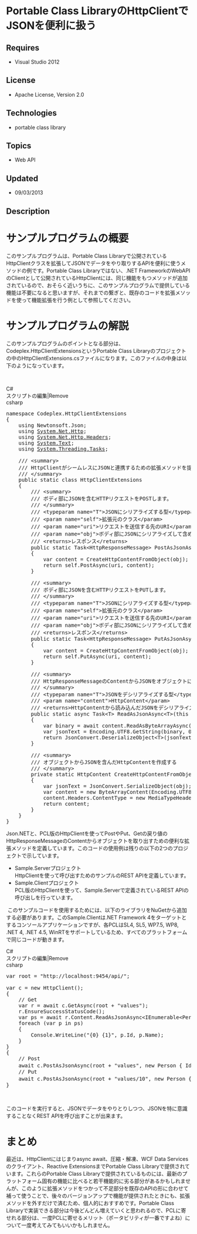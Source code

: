 # Portable Class LibraryのHttpClientでJSONを便利に扱う
## Requires
- Visual Studio 2012
## License
- Apache License, Version 2.0
## Technologies
- portable class library
## Topics
- Web API
## Updated
- 09/03/2013
## Description

<h1>サンプルプログラムの概要</h1>
<p>このサンプルプログラムは、Portable Class Libraryで公開されているHttpClientクラスを拡張してJSONでデータをやり取りするAPIを便利に使うメソッドの例です。Portable Class Libraryではない、.NET FrameworkのWebAPIのClientとして公開されているHttpClientには、同じ機能をもつメソッドが追加されているので、おそらく近いうちに、このサンプルプログラムで提供している機能は不要になると思いますが、それまでの繋ぎと、既存のコードを拡張メソッドを使って機能拡張を行う例として参照してください。</p>
<h1>サンプルプログラムの解説</h1>
<p>このサンプルプログラムのポイントとなる部分は、Codeplex.HttpClientExtensionsというPortable Class Libraryのプロジェクトの中のHttpClientExtensions.csファイルになります。このファイルの中身は以下のようになっています。</p>
<p>&nbsp;</p>
<div class="scriptcode">
<div class="pluginEditHolder" pluginCommand="mceScriptCode">
<div class="title"><span>C#</span></div>
<div class="pluginLinkHolder"><span class="pluginEditHolderLink">スクリプトの編集</span>|<span class="pluginRemoveHolderLink">Remove</span></div>
<span class="hidden">csharp</span>

<div class="preview">
<pre class="csharp"><span class="cs__keyword">namespace</span>&nbsp;Codeplex.HttpClientExtensions&nbsp;
{&nbsp;
&nbsp;&nbsp;&nbsp;&nbsp;<span class="cs__keyword">using</span>&nbsp;Newtonsoft.Json;&nbsp;
&nbsp;&nbsp;&nbsp;&nbsp;<span class="cs__keyword">using</span>&nbsp;<a class="libraryLink" href="http://msdn.microsoft.com/ja-JP/library/System.Net.Http.aspx" target="_blank" title="Auto generated link to System.Net.Http">System.Net.Http</a>;&nbsp;
&nbsp;&nbsp;&nbsp;&nbsp;<span class="cs__keyword">using</span>&nbsp;<a class="libraryLink" href="http://msdn.microsoft.com/ja-JP/library/System.Net.Http.Headers.aspx" target="_blank" title="Auto generated link to System.Net.Http.Headers">System.Net.Http.Headers</a>;&nbsp;
&nbsp;&nbsp;&nbsp;&nbsp;<span class="cs__keyword">using</span>&nbsp;<a class="libraryLink" href="http://msdn.microsoft.com/ja-JP/library/System.Text.aspx" target="_blank" title="Auto generated link to System.Text">System.Text</a>;&nbsp;
&nbsp;&nbsp;&nbsp;&nbsp;<span class="cs__keyword">using</span>&nbsp;<a class="libraryLink" href="http://msdn.microsoft.com/ja-JP/library/System.Threading.Tasks.aspx" target="_blank" title="Auto generated link to System.Threading.Tasks">System.Threading.Tasks</a>;&nbsp;
&nbsp;
&nbsp;&nbsp;&nbsp;&nbsp;<span class="cs__com">///&nbsp;&lt;summary&gt;</span>&nbsp;
&nbsp;&nbsp;&nbsp;&nbsp;<span class="cs__com">///&nbsp;HttpClientがシームレスにJSONと連携するための拡張メソッドを提供します。</span>&nbsp;
&nbsp;&nbsp;&nbsp;&nbsp;<span class="cs__com">///&nbsp;&lt;/summary&gt;</span>&nbsp;
&nbsp;&nbsp;&nbsp;&nbsp;<span class="cs__keyword">public</span>&nbsp;<span class="cs__keyword">static</span>&nbsp;<span class="cs__keyword">class</span>&nbsp;HttpClientExtensions&nbsp;
&nbsp;&nbsp;&nbsp;&nbsp;{&nbsp;
&nbsp;&nbsp;&nbsp;&nbsp;&nbsp;&nbsp;&nbsp;&nbsp;<span class="cs__com">///&nbsp;&lt;summary&gt;</span>&nbsp;
&nbsp;&nbsp;&nbsp;&nbsp;&nbsp;&nbsp;&nbsp;&nbsp;<span class="cs__com">///&nbsp;ボディ部にJSONを含むHTTPリクエストをPOSTします。</span>&nbsp;
&nbsp;&nbsp;&nbsp;&nbsp;&nbsp;&nbsp;&nbsp;&nbsp;<span class="cs__com">///&nbsp;&lt;/summary&gt;</span>&nbsp;
&nbsp;&nbsp;&nbsp;&nbsp;&nbsp;&nbsp;&nbsp;&nbsp;<span class="cs__com">///&nbsp;&lt;typeparam&nbsp;name=&quot;T&quot;&gt;JSONにシリアライズする型&lt;/typeparam&gt;</span>&nbsp;
&nbsp;&nbsp;&nbsp;&nbsp;&nbsp;&nbsp;&nbsp;&nbsp;<span class="cs__com">///&nbsp;&lt;param&nbsp;name=&quot;self&quot;&gt;拡張元のクラス&lt;/param&gt;</span>&nbsp;
&nbsp;&nbsp;&nbsp;&nbsp;&nbsp;&nbsp;&nbsp;&nbsp;<span class="cs__com">///&nbsp;&lt;param&nbsp;name=&quot;uri&quot;&gt;リクエストを送信する先のURI&lt;/param&gt;</span>&nbsp;
&nbsp;&nbsp;&nbsp;&nbsp;&nbsp;&nbsp;&nbsp;&nbsp;<span class="cs__com">///&nbsp;&lt;param&nbsp;name=&quot;obj&quot;&gt;ボディ部にJSONにシリアライズして含めるオブジェクト&lt;/param&gt;</span>&nbsp;
&nbsp;&nbsp;&nbsp;&nbsp;&nbsp;&nbsp;&nbsp;&nbsp;<span class="cs__com">///&nbsp;&lt;returns&gt;レスポンス&lt;/returns&gt;</span>&nbsp;
&nbsp;&nbsp;&nbsp;&nbsp;&nbsp;&nbsp;&nbsp;&nbsp;<span class="cs__keyword">public</span>&nbsp;<span class="cs__keyword">static</span>&nbsp;Task&lt;HttpResponseMessage&gt;&nbsp;PostAsJsonAsync&lt;T&gt;(<span class="cs__keyword">this</span>&nbsp;HttpClient&nbsp;self,&nbsp;<span class="cs__keyword">string</span>&nbsp;uri,&nbsp;T&nbsp;obj)&nbsp;
&nbsp;&nbsp;&nbsp;&nbsp;&nbsp;&nbsp;&nbsp;&nbsp;{&nbsp;
&nbsp;&nbsp;&nbsp;&nbsp;&nbsp;&nbsp;&nbsp;&nbsp;&nbsp;&nbsp;&nbsp;&nbsp;var&nbsp;content&nbsp;=&nbsp;CreateHttpContentFromObject(obj);&nbsp;
&nbsp;&nbsp;&nbsp;&nbsp;&nbsp;&nbsp;&nbsp;&nbsp;&nbsp;&nbsp;&nbsp;&nbsp;<span class="cs__keyword">return</span>&nbsp;self.PostAsync(uri,&nbsp;content);&nbsp;
&nbsp;&nbsp;&nbsp;&nbsp;&nbsp;&nbsp;&nbsp;&nbsp;}&nbsp;
&nbsp;
&nbsp;&nbsp;&nbsp;&nbsp;&nbsp;&nbsp;&nbsp;&nbsp;<span class="cs__com">///&nbsp;&lt;summary&gt;</span>&nbsp;
&nbsp;&nbsp;&nbsp;&nbsp;&nbsp;&nbsp;&nbsp;&nbsp;<span class="cs__com">///&nbsp;ボディ部にJSONを含むHTTPリクエストをPUTします。</span>&nbsp;
&nbsp;&nbsp;&nbsp;&nbsp;&nbsp;&nbsp;&nbsp;&nbsp;<span class="cs__com">///&nbsp;&lt;/summary&gt;</span>&nbsp;
&nbsp;&nbsp;&nbsp;&nbsp;&nbsp;&nbsp;&nbsp;&nbsp;<span class="cs__com">///&nbsp;&lt;typeparam&nbsp;name=&quot;T&quot;&gt;JSONにシリアライズする型&lt;/typeparam&gt;</span>&nbsp;
&nbsp;&nbsp;&nbsp;&nbsp;&nbsp;&nbsp;&nbsp;&nbsp;<span class="cs__com">///&nbsp;&lt;param&nbsp;name=&quot;self&quot;&gt;拡張元のクラス&lt;/param&gt;</span>&nbsp;
&nbsp;&nbsp;&nbsp;&nbsp;&nbsp;&nbsp;&nbsp;&nbsp;<span class="cs__com">///&nbsp;&lt;param&nbsp;name=&quot;uri&quot;&gt;リクエストを送信する先のURI&lt;/param&gt;</span>&nbsp;
&nbsp;&nbsp;&nbsp;&nbsp;&nbsp;&nbsp;&nbsp;&nbsp;<span class="cs__com">///&nbsp;&lt;param&nbsp;name=&quot;obj&quot;&gt;ボディ部にJSONにシリアライズして含めるオブジェクト&lt;/param&gt;</span>&nbsp;
&nbsp;&nbsp;&nbsp;&nbsp;&nbsp;&nbsp;&nbsp;&nbsp;<span class="cs__com">///&nbsp;&lt;returns&gt;レスポンス&lt;/returns&gt;</span>&nbsp;
&nbsp;&nbsp;&nbsp;&nbsp;&nbsp;&nbsp;&nbsp;&nbsp;<span class="cs__keyword">public</span>&nbsp;<span class="cs__keyword">static</span>&nbsp;Task&lt;HttpResponseMessage&gt;&nbsp;PutAsJsonAsync&lt;T&gt;(<span class="cs__keyword">this</span>&nbsp;HttpClient&nbsp;self,&nbsp;<span class="cs__keyword">string</span>&nbsp;uri,&nbsp;T&nbsp;obj)&nbsp;
&nbsp;&nbsp;&nbsp;&nbsp;&nbsp;&nbsp;&nbsp;&nbsp;{&nbsp;
&nbsp;&nbsp;&nbsp;&nbsp;&nbsp;&nbsp;&nbsp;&nbsp;&nbsp;&nbsp;&nbsp;&nbsp;var&nbsp;content&nbsp;=&nbsp;CreateHttpContentFromObject(obj);&nbsp;
&nbsp;&nbsp;&nbsp;&nbsp;&nbsp;&nbsp;&nbsp;&nbsp;&nbsp;&nbsp;&nbsp;&nbsp;<span class="cs__keyword">return</span>&nbsp;self.PutAsync(uri,&nbsp;content);&nbsp;
&nbsp;&nbsp;&nbsp;&nbsp;&nbsp;&nbsp;&nbsp;&nbsp;}&nbsp;
&nbsp;
&nbsp;&nbsp;&nbsp;&nbsp;&nbsp;&nbsp;&nbsp;&nbsp;<span class="cs__com">///&nbsp;&lt;summary&gt;</span>&nbsp;
&nbsp;&nbsp;&nbsp;&nbsp;&nbsp;&nbsp;&nbsp;&nbsp;<span class="cs__com">///&nbsp;HttpResponseMessageのContentからJSONをオブジェクトにデシリアライズするメソッド</span>&nbsp;
&nbsp;&nbsp;&nbsp;&nbsp;&nbsp;&nbsp;&nbsp;&nbsp;<span class="cs__com">///&nbsp;&lt;/summary&gt;</span>&nbsp;
&nbsp;&nbsp;&nbsp;&nbsp;&nbsp;&nbsp;&nbsp;&nbsp;<span class="cs__com">///&nbsp;&lt;typeparam&nbsp;name=&quot;T&quot;&gt;JSONをデシリアライズする型&lt;/typeparam&gt;</span>&nbsp;
&nbsp;&nbsp;&nbsp;&nbsp;&nbsp;&nbsp;&nbsp;&nbsp;<span class="cs__com">///&nbsp;&lt;param&nbsp;name=&quot;content&quot;&gt;HttpContent&lt;/param&gt;</span>&nbsp;
&nbsp;&nbsp;&nbsp;&nbsp;&nbsp;&nbsp;&nbsp;&nbsp;<span class="cs__com">///&nbsp;&lt;returns&gt;HttpContentから読み込んだJSONをデシリアライズした結果のオブジェクト&lt;/returns&gt;</span>&nbsp;
&nbsp;&nbsp;&nbsp;&nbsp;&nbsp;&nbsp;&nbsp;&nbsp;<span class="cs__keyword">public</span>&nbsp;<span class="cs__keyword">static</span>&nbsp;async&nbsp;Task&lt;T&gt;&nbsp;ReadAsJsonAsync&lt;T&gt;(<span class="cs__keyword">this</span>&nbsp;HttpContent&nbsp;content)&nbsp;
&nbsp;&nbsp;&nbsp;&nbsp;&nbsp;&nbsp;&nbsp;&nbsp;{&nbsp;
&nbsp;&nbsp;&nbsp;&nbsp;&nbsp;&nbsp;&nbsp;&nbsp;&nbsp;&nbsp;&nbsp;&nbsp;var&nbsp;binary&nbsp;=&nbsp;await&nbsp;content.ReadAsByteArrayAsync();&nbsp;
&nbsp;&nbsp;&nbsp;&nbsp;&nbsp;&nbsp;&nbsp;&nbsp;&nbsp;&nbsp;&nbsp;&nbsp;var&nbsp;jsonText&nbsp;=&nbsp;Encoding.UTF8.GetString(binary,&nbsp;<span class="cs__number">0</span>,&nbsp;binary.Length);&nbsp;
&nbsp;&nbsp;&nbsp;&nbsp;&nbsp;&nbsp;&nbsp;&nbsp;&nbsp;&nbsp;&nbsp;&nbsp;<span class="cs__keyword">return</span>&nbsp;JsonConvert.DeserializeObject&lt;T&gt;(jsonText);&nbsp;
&nbsp;&nbsp;&nbsp;&nbsp;&nbsp;&nbsp;&nbsp;&nbsp;}&nbsp;
&nbsp;
&nbsp;&nbsp;&nbsp;&nbsp;&nbsp;&nbsp;&nbsp;&nbsp;<span class="cs__com">///&nbsp;&lt;summary&gt;</span>&nbsp;
&nbsp;&nbsp;&nbsp;&nbsp;&nbsp;&nbsp;&nbsp;&nbsp;<span class="cs__com">///&nbsp;オブジェクトからJSONを含んだHttpContentを作成する</span>&nbsp;
&nbsp;&nbsp;&nbsp;&nbsp;&nbsp;&nbsp;&nbsp;&nbsp;<span class="cs__com">///&nbsp;&lt;/summary&gt;</span>&nbsp;
&nbsp;&nbsp;&nbsp;&nbsp;&nbsp;&nbsp;&nbsp;&nbsp;<span class="cs__keyword">private</span>&nbsp;<span class="cs__keyword">static</span>&nbsp;HttpContent&nbsp;CreateHttpContentFromObject(<span class="cs__keyword">object</span>&nbsp;obj)&nbsp;
&nbsp;&nbsp;&nbsp;&nbsp;&nbsp;&nbsp;&nbsp;&nbsp;{&nbsp;
&nbsp;&nbsp;&nbsp;&nbsp;&nbsp;&nbsp;&nbsp;&nbsp;&nbsp;&nbsp;&nbsp;&nbsp;var&nbsp;jsonText&nbsp;=&nbsp;JsonConvert.SerializeObject(obj);&nbsp;
&nbsp;&nbsp;&nbsp;&nbsp;&nbsp;&nbsp;&nbsp;&nbsp;&nbsp;&nbsp;&nbsp;&nbsp;var&nbsp;content&nbsp;=&nbsp;<span class="cs__keyword">new</span>&nbsp;ByteArrayContent(Encoding.UTF8.GetBytes(jsonText));&nbsp;
&nbsp;&nbsp;&nbsp;&nbsp;&nbsp;&nbsp;&nbsp;&nbsp;&nbsp;&nbsp;&nbsp;&nbsp;content.Headers.ContentType&nbsp;=&nbsp;<span class="cs__keyword">new</span>&nbsp;MediaTypeHeaderValue(<span class="cs__string">&quot;application/json&quot;</span>);&nbsp;
&nbsp;&nbsp;&nbsp;&nbsp;&nbsp;&nbsp;&nbsp;&nbsp;&nbsp;&nbsp;&nbsp;&nbsp;<span class="cs__keyword">return</span>&nbsp;content;&nbsp;
&nbsp;&nbsp;&nbsp;&nbsp;&nbsp;&nbsp;&nbsp;&nbsp;}&nbsp;
&nbsp;&nbsp;&nbsp;&nbsp;}&nbsp;
}&nbsp;
</pre>
</div>
</div>
</div>
<div class="endscriptcode"></div>
<p>Json.NETと、PCL版のHttpClientを使ってPostやPut、Getの戻り値のHttpResponseMessageのContentからオブジェクトを取り出すための便利な拡張メソッドを定義しています。このコードの使用例は残りの以下の2つのプロジェクトで示しています。</p>
<ul>
<li>Sample.Serverプロジェクト<br>
HttpClientを使って呼び出すためのサンプルのREST APIを定義しています。 </li><li>Sample.Clientプロジェクト&nbsp;<br>
PCL版のHttpClientを使って、Sample.Serverで定義されているREST APIの呼び出しを行っています。 </li></ul>
<p>&nbsp;このサンプルコードを使用するためには、以下のライブラリをNuGetから追加する必要があります。このSample.Clientは.NET Framework 4をターゲットとするコンソールアプリケーションですが、各PCLはSL4, SL5, WP7.5, WP8, .NET 4, .NET 4.5, WinRTをサポートしているため、すべてのプラットフォームで同じコードが動きます。</p>
<p></p>
<div class="scriptcode">
<div class="pluginEditHolder" pluginCommand="mceScriptCode">
<div class="title"><span>C#</span></div>
<div class="pluginLinkHolder"><span class="pluginEditHolderLink">スクリプトの編集</span>|<span class="pluginRemoveHolderLink">Remove</span></div>
<span class="hidden">csharp</span>

<div class="preview">
<pre class="csharp">var&nbsp;root&nbsp;=&nbsp;<span class="cs__string">&quot;http://localhost:9454/api/&quot;</span>;&nbsp;
&nbsp;
var&nbsp;c&nbsp;=&nbsp;<span class="cs__keyword">new</span>&nbsp;HttpClient();&nbsp;
{&nbsp;
&nbsp;&nbsp;&nbsp;&nbsp;<span class="cs__com">//&nbsp;Get</span>&nbsp;
&nbsp;&nbsp;&nbsp;&nbsp;var&nbsp;r&nbsp;=&nbsp;await&nbsp;c.GetAsync(root&nbsp;&#43;&nbsp;<span class="cs__string">&quot;values&quot;</span>);&nbsp;
&nbsp;&nbsp;&nbsp;&nbsp;r.EnsureSuccessStatusCode();&nbsp;
&nbsp;&nbsp;&nbsp;&nbsp;var&nbsp;ps&nbsp;=&nbsp;await&nbsp;r.Content.ReadAsJsonAsync&lt;IEnumerable&lt;Person&gt;&gt;();&nbsp;
&nbsp;&nbsp;&nbsp;&nbsp;<span class="cs__keyword">foreach</span>&nbsp;(var&nbsp;p&nbsp;<span class="cs__keyword">in</span>&nbsp;ps)&nbsp;
&nbsp;&nbsp;&nbsp;&nbsp;{&nbsp;
&nbsp;&nbsp;&nbsp;&nbsp;&nbsp;&nbsp;&nbsp;&nbsp;Console.WriteLine(<span class="cs__string">&quot;{0}&nbsp;{1}&quot;</span>,&nbsp;p.Id,&nbsp;p.Name);&nbsp;
&nbsp;&nbsp;&nbsp;&nbsp;}&nbsp;
}&nbsp;
{&nbsp;
&nbsp;&nbsp;&nbsp;&nbsp;<span class="cs__com">//&nbsp;Post</span>&nbsp;
&nbsp;&nbsp;&nbsp;&nbsp;await&nbsp;c.PostAsJsonAsync(root&nbsp;&#43;&nbsp;<span class="cs__string">&quot;values&quot;</span>,&nbsp;<span class="cs__keyword">new</span>&nbsp;Person&nbsp;{&nbsp;Id&nbsp;=&nbsp;-<span class="cs__number">1</span>,&nbsp;Name&nbsp;=&nbsp;<span class="cs__string">&quot;くらいあんとたろう&quot;</span>&nbsp;});&nbsp;
&nbsp;&nbsp;&nbsp;&nbsp;<span class="cs__com">//&nbsp;Put</span>&nbsp;
&nbsp;&nbsp;&nbsp;&nbsp;await&nbsp;c.PostAsJsonAsync(root&nbsp;&#43;&nbsp;<span class="cs__string">&quot;values/10&quot;</span>,&nbsp;<span class="cs__keyword">new</span>&nbsp;Person&nbsp;{&nbsp;Id&nbsp;=&nbsp;<span class="cs__number">10</span>,&nbsp;Name&nbsp;=&nbsp;<span class="cs__string">&quot;くらいあんとたろう&quot;</span>&nbsp;});&nbsp;
}&nbsp;
</pre>
</div>
</div>
</div>
<div class="endscriptcode">&nbsp;</div>
<p></p>
<p>このコードを実行すると、JSONでデータをやりとりしつつ、JSONを特に意識することなくREST APIを呼び出すことが出来ます。</p>
<h1>まとめ</h1>
<p>最近は、HttpClientにはじまりasync await、圧縮・解凍、WCF Data Servicesのクライアント、Reactive ExtensionsまでPortable Class Libraryで提供されています。これらのPortable Class Libraryで提供されているものには、最新のプラットフォーム固有の機能に比べると若干機能的に劣る部分があるかもしれませんが、このように拡張メソッドをつかって不足部分を既存のAPIの形に合わせて補って使うことで、後々のバージョンアップで機能が提供されたときにも、拡張メソッドを外すだけで済むため、個人的におすすめです。Portable
 Class Libraryで実装できる部分は今後どんどん増えていくと思われるので、PCLに寄せれる部分は、一度PCLに寄せるメリット（ポータビリティが一番ですよね）について一度考えてみてもいいかもしれません。</p>
